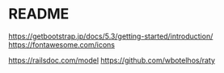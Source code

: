 # README

https://getbootstrap.jp/docs/5.3/getting-started/introduction/
https://fontawesome.com/icons

https://railsdoc.com/model
https://github.com/wbotelhos/raty
